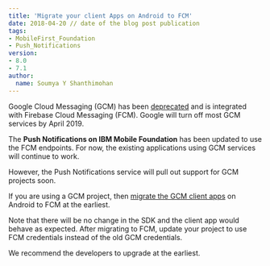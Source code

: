 ```yaml
---
title: 'Migrate your client Apps on Android to FCM'
date: 2018-04-20 // date of the blog post publication
tags:
- MobileFirst_Foundation
- Push_Notifications
version:
- 8.0
- 7.1
author:
  name: Soumya Y Shanthimohan
---
```


Google Cloud Messaging (GCM) has been [deprecated](https://developers.google.com/cloud-messaging/faq) and is integrated with Firebase Cloud Messaging (FCM). Google will turn off most GCM services by April 2019.

The **Push Notifications on IBM Mobile Foundation** has been updated to use the FCM endpoints. For now, the existing applications using GCM services will continue to work.

However, the Push Notifications service will pull out support for GCM projects soon.

If you are using a GCM project, then [migrate the GCM client apps](https://developers.google.com/cloud-messaging/android/android-migrate-fcm) on Android to FCM  at the earliest.

Note that there will be no change in the SDK and the client app would behave as expected. After migrating to FCM, update your project to use FCM credentials instead of the old GCM credentials.

We recommend the developers to upgrade at the earliest.




